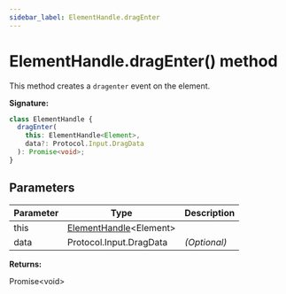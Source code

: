 ```yaml
---
sidebar_label: ElementHandle.dragEnter
---
```


# ElementHandle.dragEnter() method

This method creates a `dragenter` event on the element.

**Signature:**

```typescript
class ElementHandle {
  dragEnter(
    this: ElementHandle<Element>,
    data?: Protocol.Input.DragData
  ): Promise<void>;
}
```

## Parameters

| Parameter | Type                                                         | Description       |
| --------- | ------------------------------------------------------------ | ----------------- |
| this      | [ElementHandle](./puppeteer.elementhandle.md)&lt;Element&gt; |                   |
| data      | Protocol.Input.DragData                                      | <i>(Optional)</i> |

**Returns:**

Promise&lt;void&gt;
